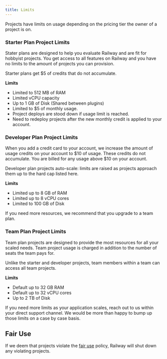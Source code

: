 ```yaml
---
title: Limits
---
```


Projects have limits on usage depending on the pricing tier the owner of a project is on.

### Starter Plan Project Limits

Stater plans are designed to help you evaluate Railway and are fit for hobbyist projects. You get access to all features on Railway and you have no limits to the amount of projects you can provision.

Starter plans get $5 of credits that do not accumulate.

**Limits**

- Limited to 512 MB of RAM
- Limited vCPU capacity
- Up to 1 GB of Disk (Shared between plugins)
- Limited to $5 of monthly usage.
- Project deploys are stood down if usage limit is reached.
- Need to redeploy projects after the new monthly credit is applied to your account.

### Developer Plan Project Limits

When you add a credit card to your account, we increase the amount of usage credits on your account to $10 of usage. These credits do not accumulate. You are billed for any usage above $10 on your account.

Developer plan projects auto-scale: limits are raised as projects approach them up to the hard cap listed here.

**Limits**

- Limited up to 8 GB of RAM
- Limited up to 8 vCPU cores
- Limited to 100 GB of Disk

If you need more resources, we recommend that you upgrade to a team plan.

### Team Plan Project Limits

Team plan projects are designed to provide the most resources for all your scaled needs. Team project usage is charged in addition to the number of seats the team pays for.

Unlike the starter and developer projects, team members within a team can access all team projects.

**Limits**

- Default up to 32 GB RAM
- Default up to 32 vCPU cores
- Up to 2 TB of Disk

If you need more limits as your application scales, reach out to us within your direct support channel. We would be more than happy to bump up those limits on a case by case basis.

## Fair Use

If we deem that projects violate the [fair use](https://railway.app/legal/fair-use) policy, Railway will shut down any violating projects.
